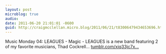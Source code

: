 ```yaml
---
layout: post
microblog: true
audio: 
date: 2011-06-20 21:01:01 -0600
guid: http://craigmcclellan.micro.blog/2011/06/21/t83006479434653696.html
---
```

Music Monday 04: LEAGUES - Magic - LEAGUES is a new band featuring 2 of my favorite musicians, Thad Cockrell... [tumblr.com/xiq33jc7x...](http://tumblr.com/xiq33jc7xq)
